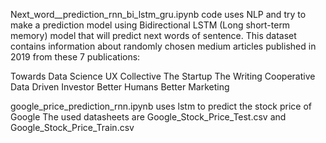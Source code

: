 Next_word__prediction_rnn_bi_lstm_gru.ipynb code uses NLP and try to make a prediction model using Bidirectional LSTM (Long short-term memory) model that will predict next words of sentence.
This dataset contains information about randomly chosen medium articles published in 2019 from these 7 publications:

Towards Data Science
UX Collective
The Startup
The Writing Cooperative
Data Driven Investor
Better Humans
Better Marketing


google_price_prediction_rnn.ipynb uses lstm to predict the stock price of Google The used datasheets are Google_Stock_Price_Test.csv and Google_Stock_Price_Train.csv
